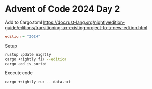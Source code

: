 # Advent of Code 2024 Day 2

Add to Cargo.toml https://doc.rust-lang.org/nightly/edition-guide/editions/transitioning-an-existing-project-to-a-new-edition.html

```ini
edition = "2024"
```

Setup

```bash
rustup update nightly
cargo +nightly fix --edition
cargo add is_sorted
```

Execute code

```bash
cargo +nightly run -- data.txt
```
